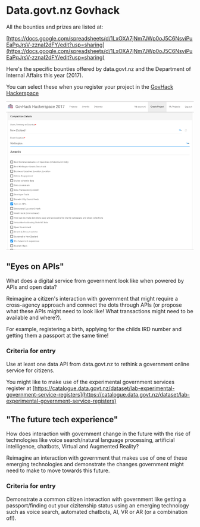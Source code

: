 # Data.govt.nz Govhack
All the bounties and prizes are listed at:

[https://docs.google.com/spreadsheets/d/1LxOXA7jNm7JWp0oJ5C6NsviPuEaPqJrsV-zznaI2dFY/edit?usp=sharing](https://docs.google.com/spreadsheets/d/1LxOXA7jNm7JWp0oJ5C6NsviPuEaPqJrsV-zznaI2dFY/edit?usp=sharing)

Here's the specific bounties offered by data.govt.nz and the Department of Internal Affairs this year (2017).

You can select these when you register your project in the [GovHack Hackerspace](https://2017.hackerspace.govhack.org)

![](select-awards.png)

## "Eyes on APIs"	

What does a digital service from government look like when powered by APIs and open data? 

Reimagine a citizen's interaction with government that might require a cross-agency approach and connect the dots through APIs (or propose what these APIs might need to look like! What transactions might need to be available and where?).

For example, registering a birth, applying for the childs IRD number and getting them a passport at the same time!

### Criteria for entry 
Use at least one data API from data.govt.nz to rethink a government online service for citizens.

You might like to make use of the experimental government services register at [https://catalogue.data.govt.nz/dataset/lab-experimental-government-service-registers](https://catalogue.data.govt.nz/dataset/lab-experimental-government-service-registers)

## "The future tech experience"

How does interaction with government change in the future with the rise of technologies like voice search/natural language processing, artificial intelligence, chatbots, Virtual and Augmented Reality? 

Reimagine an interaction with government that makes use of one of these emerging technologies and demonstrate the changes government might need to make to move towards this future.

### Criteria for entry
Demonstrate a common citizen interaction with government like getting a passport/finding out your cizitenship status using an emerging technology such as voice search, automated chatbots, AI, VR or AR (or a combination of!).


